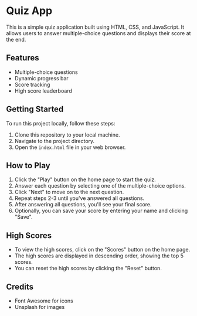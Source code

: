 # Quiz App

This is a simple quiz application built using HTML, CSS, and JavaScript. It allows users to answer multiple-choice questions and displays their score at the end.

## Features

- Multiple-choice questions
- Dynamic progress bar
- Score tracking
- High score leaderboard

## Getting Started

To run this project locally, follow these steps:

1. Clone this repository to your local machine.
2. Navigate to the project directory.
3. Open the `index.html` file in your web browser.

## How to Play

1. Click the "Play" button on the home page to start the quiz.
2. Answer each question by selecting one of the multiple-choice options.
3. Click "Next" to move on to the next question.
4. Repeat steps 2-3 until you've answered all questions.
5. After answering all questions, you'll see your final score.
6. Optionally, you can save your score by entering your name and clicking "Save".

## High Scores

- To view the high scores, click on the "Scores" button on the home page.
- The high scores are displayed in descending order, showing the top 5 scores.
- You can reset the high scores by clicking the "Reset" button.

## Credits

- Font Awesome for icons
- Unsplash for images

